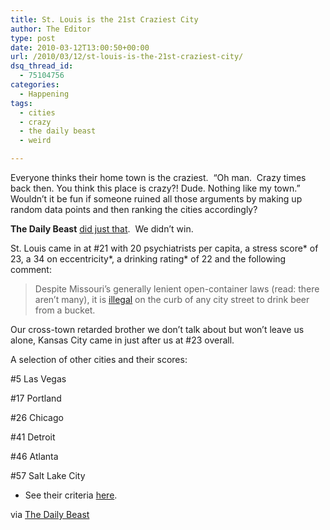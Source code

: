 ```yaml
---
title: St. Louis is the 21st Craziest City
author: The Editor
type: post
date: 2010-03-12T13:00:50+00:00
url: /2010/03/12/st-louis-is-the-21st-craziest-city/
dsq_thread_id:
  - 75104756
categories:
  - Happening
tags:
  - cities
  - crazy
  - the daily beast
  - weird

---
```

[<img class="alignright size-full wp-image-3546" title="StraightJacket" src="http://punchingkitty.com/wp-content/uploads/2010/03/StraightJacket.jpeg?filter=polaroid&w=200" alt="" srcset="http://media.punchingkitty.com/wordpress/2010/03/StraightJacket.jpeg 360w, http://media.punchingkitty.com/wordpress/2010/03/StraightJacket-300x246.jpg 300w" sizes="(max-width: 360px) 100vw, 360px" />][1]Everyone thinks their home town is the craziest.  &#8220;Oh man.  Crazy times back then. You think this place is crazy?! Dude. Nothing like my town.&#8221; Wouldn&#8217;t it be fun if someone ruined all those arguments by making up random data points and then ranking the cities accordingly?

**The Daily Beast** <a href="http://www.thedailybeast.com/blogs-and-stories/2010-03-11/americas-25-craziest-cities/full/" target="_blank">did just that</a>.  We didn&#8217;t win.

St. Louis came in at #21 with 20 psychiatrists per capita, a stress score\* of 23, a 34 on eccentricity\*, a drinking rating* of 22 and the following comment:

> Despite Missouri’s generally lenient open-container laws (read: there aren’t many), it is <a href="http://www.dumblaws.com/laws/united-states/missouri" target="_blank">illegal</a> on the curb of any city street to drink beer from a bucket.

Our cross-town retarded brother we don&#8217;t talk about but won&#8217;t leave us alone, Kansas City came in just after us at #23 overall.

A selection of other cities and their scores:

#5 Las Vegas

#17 Portland

#26 Chicago

#41 Detroit

#46 Atlanta

#57 Salt Lake City

* See their criteria <a href="http://www.thedailybeast.com/blogs-and-stories/2010-03-11/americas-25-craziest-cities/10/" target="_blank">here</a>.

via <a href="http://www.thedailybeast.com/blogs-and-stories/2010-03-11/americas-25-craziest-cities/full/" target="_blank">The Daily Beast</a>

 [1]: http://punchingkitty.com/wp-content/uploads/2010/03/StraightJacket.jpeg